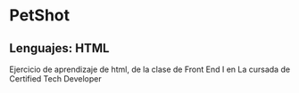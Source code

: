# PetShot
## Lenguajes: HTML
Ejercicio de aprendizaje de html, de la clase de Front End I en La cursada de Certified Tech Developer
